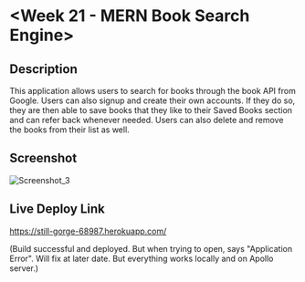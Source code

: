 # <Week 21 - MERN Book Search Engine>

## Description

This application allows users to search for books through the book API from Google. Users can also signup and create their own accounts. If they do so, they are then able to save books that they like to their Saved Books section and can refer back whenever needed. Users can also delete and remove the books from their list as well.

## Screenshot

![Screenshot_3](https://user-images.githubusercontent.com/111789697/219814151-5f6ffd31-26c8-42c7-85ad-edb98f4d3208.png)

## Live Deploy Link

https://still-gorge-68987.herokuapp.com/

(Build successful and deployed. But when trying to open, says "Application Error". Will fix at later date. But everything works locally and on Apollo server.)
